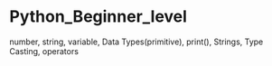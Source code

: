 # Python_Beginner_level
number, string, variable, Data Types(primitive), print(), Strings, Type Casting, operators
